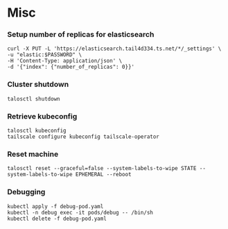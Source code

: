 # Misc

### Setup number of replicas for elasticsearch

```
curl -X PUT -L 'https://elasticsearch.tail4d334.ts.net/*/_settings' \
-u "elastic:$PASSWORD" \
-H 'Content-Type: application/json' \
-d '{"index": {"number_of_replicas": 0}}'
```

### Cluster shutdown

```
talosctl shutdown
```

### Retrieve kubeconfig

```
talosctl kubeconfig
tailscale configure kubeconfig tailscale-operator
```

### Reset machine

```
talosctl reset --graceful=false --system-labels-to-wipe STATE --system-labels-to-wipe EPHEMERAL --reboot
```

### Debugging

```
kubectl apply -f debug-pod.yaml
kubectl -n debug exec -it pods/debug -- /bin/sh
kubectl delete -f debug-pod.yaml
```
